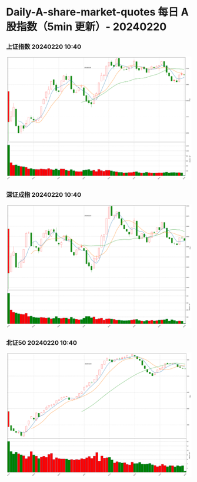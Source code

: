 
# Daily-A-share-market-quotes 每日 A 股指数（5min 更新）- 20240220

### 上证指数 20240220 10:40
![](./fig/2024/2/20240220-sh000001.png)

### 深证成指 20240220 10:40
![](./fig/2024/2/20240220-sz399001.png)

### 北证50 20240220 10:40
![](./fig/2024/2/20240220-bj899050.png)
